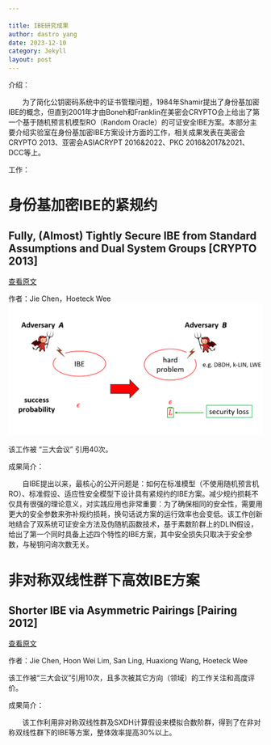 ```yaml
---

title: IBE研究成果
author: dastro yang
date: 2023-12-10
category: Jekyll
layout: post
---
```


介绍：<br>

&nbsp;&nbsp;&nbsp;&nbsp;&nbsp;&nbsp;&nbsp;为了简化公钥密码系统中的证书管理问题，1984年Shamir提出了身份基加密IBE的概念，但直到2001年才由Boneh和Franklin在美密会CRYPTO会上给出了第一个基于随机预言机模型RO（Random Oracle）的可证安全IBE方案。本部分主要介绍实验室在身份基加密IBE方案设计方面的工作，相关成果发表在美密会CRYPTO 2013、亚密会ASIACRYPT 2016&2022、PKC 2016&2017&2021、DCC等上。
<br>

工作：


# 身份基加密IBE的紧规约 

## Fully, (Almost) Tightly Secure IBE from Standard Assumptions and Dual System Groups [CRYPTO 2013]

[查看原文](https://link.springer.com/chapter/10.1007/978-3-642-40084-1_25)

作者：Jie Chen，Hoeteck Wee
<img src="../assets/ibe.png">

该工作被 “三大会议” 引用40次。

成果简介：

&nbsp;&nbsp;&nbsp;&nbsp;&nbsp;&nbsp;&nbsp;自IBE提出以来，最核心的公开问题是：如何在标准模型（不使用随机预言机RO）、标准假设、适应性安全模型下设计具有紧规约的IBE方案。减少规约损耗不仅具有很强的理论意义，对实践应用也非常重要：为了确保相同的安全性，需要用更大的安全参数来弥补规约损耗，换句话说方案的运行效率也会变低。该工作创新地结合了双系统可证安全方法及伪随机函数技术，基于素数阶群上的DLIN假设，给出了第一个同时具备上述四个特性的IBE方案，其中安全损失只取决于安全参数，与秘钥问询次数无关。
<br>

# 非对称双线性群下高效IBE方案

## Shorter IBE via Asymmetric Pairings [Pairing 2012]

[查看原文](https://link.springer.com/chapter/10.1007/978-3-642-36334-4_8)

作者：Jie Chen, Hoon Wei Lim, San Ling, Huaxiong Wang, Hoeteck Wee

该工作被“三大会议”引用10次，且多次被其它方向（领域）的工作关注和高度评价。

成果简介：

&nbsp;&nbsp;&nbsp;&nbsp;&nbsp;&nbsp;&nbsp;该工作利用非对称双线性群及SXDH计算假设来模拟合数阶群，得到了在非对称双线性群下的IBE等方案，整体效率提高30%以上。
